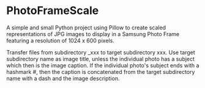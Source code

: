 # PhotoFrameScale
 
A simple and small Python project using Pillow 
to create scaled representations of JPG images 
to display in a Samsung Photo Frame 
featuring a resolution of 1024 x 600 pixels.

Transfer files from subdirectory _xxx to target subdirectory xxx.
Use target subdirectory name as image title, 
unless the individual photo has a subject which then is the image caption.
If the individual photo's subject ends with a hashmark #,
then the caption is concatenated from the target subdirectory name with a dash and
the image description.